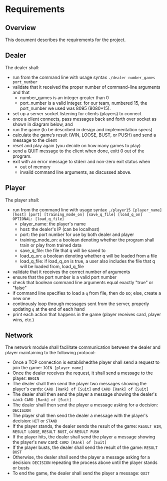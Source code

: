 # Requirements

## Overview

This document describes the requirements for the project.

## Dealer
The dealer shall:
- run from the command line with usage syntax 
`./dealer number_games port_number`
- validate that it received the proper number of command-line arguments and that
  * number_games is an integer greater than 0
  * port_number is a valid integer. for our team, numbered 15, the port_number we used was 8095 (8080+15).
- set up a server socket listening for clients (players) to connect
- once a client connects, pass messages back and forth over socket as shown in diagram below, and
- run the game (to be described in design and implementation specs)
- calculate the game’s result (WIN, LOOSE, BUST, or PUSH) and send a message to the client
- reset and play again (you decide on how many games to play)
- send a QUIT message to the client when done, exitt 0 out of the program.
- exit with an error message to stderr and non-zero exit status when
  * out of memory
  * invalid command line arguments, as discussed above.


## Player
The player shall: 
- run from the command line with usage syntax
`./player15 [player_name] [host] [port] [training_mode_on] [save_q_file] [load_q_on] OPTIONAL: [load_q_file]`
  - player_name: the player's name
  - host: the dealer's IP (can be localhost)
  - port: the port number for use by both dealer and player
  - training_mode_on: a boolean denoting whether the program shall train or play from trained data
  - save_q_file: the file that q will be saved to
  - load_q_on: a boolean denoting whether q will be loaded from a file
  - load_q_file: if load_q_on is true, a user also includes the file that q will be loaded from, load_q_file
- validate that it receives the correct number of arguments
- ensure that the port number is a valid port number
- check that boolean command line arguments equal exactly "true" or "false"
- if command line specifies to load a `q` from file, then do so; else, create a new one
- continously loop through messages sent from the server, properly updating `q` at the end of each hand
- print each action that happens in the game (player receives card, player wins, etc.)

## Network
The network module shall facilitate communication between the dealer and player maintaining to the following protocol:
- Once a TCP connection is establishedthe player shall send a request to join the game: `JOIN [player_name]`
- Once the dealer receives the request, it shall send a message to the player: `BEGIN`
- The dealer shall then send the player two messages showing the player's cards: `CARD [Rank] of [Suit]` and `CARD [Rank] of [Suit]`
- The dealer shall then send the player a message showing the dealer's card: `CARD [Rank] of [Suit]`
- The dealer shall then send the player a message asking for a decision: `DECISION`
- The player shall then send the dealer a message with the player's decision: `HIT` or `STAND`
- If the player stands, the dealer sends the result of the game: `RESULT WIN`, `RESULT LOOSE`, `RESULT BUST`, or `RESULT PUSH`
- If the player hits, the dealer shall send the player a message showing the player's new card: `CARD [Rank] of [Suit]`
- If the player busts, the dealer shall send the result of the game: `RESULT BUST`
- Otherwise, the dealer shall send the player a message asking for a decision: `DECISION` repeating the process above until the player stands or busts
- To end the game, the dealer shall send the player a message: `QUIT`


